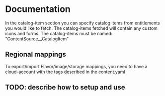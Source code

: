 # Documentation
In the catalog-item section you can specify catalog items from entitlements you would like to fetch. 
The catalog-items fetched will contain any custom icons and forms.
The catalog-items must be named: "ContentSource__CatalogItem"

## Regional mappings
To export/import Flavor/image/storage mappings, you need to have a cloud-account with the tags described in the content.yaml

## TODO: describe how to setup and use
